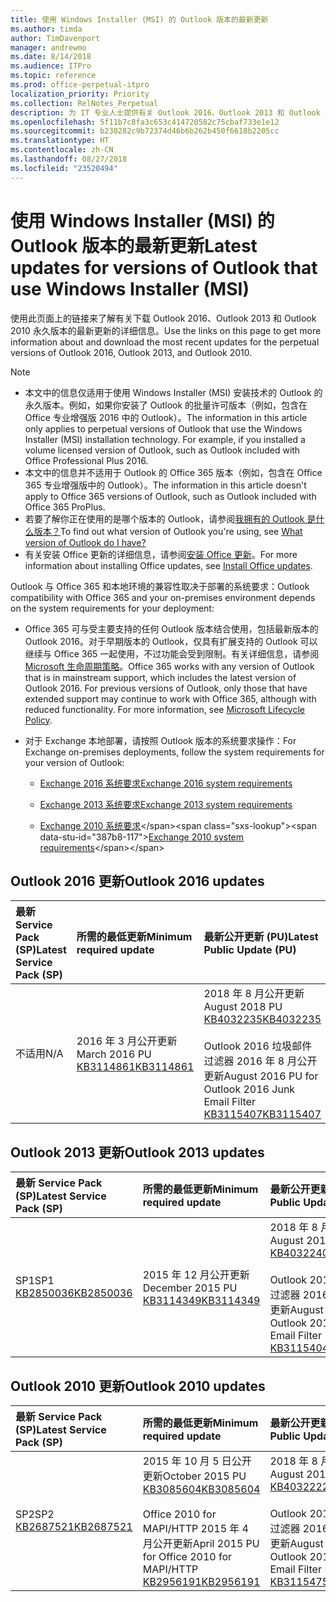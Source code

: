 ```yaml
---
title: 使用 Windows Installer (MSI) 的 Outlook 版本的最新更新
ms.author: timda
author: TimDavenport
manager: andrewmo
ms.date: 8/14/2018
ms.audience: ITPro
ms.topic: reference
ms.prod: office-perpetual-itpro
localization_priority: Priority
ms.collection: RelNotes_Perpetual
description: 为 IT 专业人士提供有关 Outlook 2016、Outlook 2013 和 Outlook 2010 永久版本的最新更新信息的链接
ms.openlocfilehash: 5f11b7c8fa3c653c414720582c75cbaf733e1e12
ms.sourcegitcommit: b230282c9b72374d46b6b262b450f6618b2205cc
ms.translationtype: HT
ms.contentlocale: zh-CN
ms.lasthandoff: 08/27/2018
ms.locfileid: "23520494"
---
```

# <a name="latest-updates-for-versions-of-outlook-that-use-windows-installer-msi"></a><span data-ttu-id="387b8-103">使用 Windows Installer (MSI) 的 Outlook 版本的最新更新</span><span class="sxs-lookup"><span data-stu-id="387b8-103">Latest updates for versions of Outlook that use Windows Installer (MSI)</span></span>

<span data-ttu-id="387b8-104">使用此页面上的链接来了解有关下载 Outlook 2016、Outlook 2013 和 Outlook 2010 永久版本的最新更新的详细信息。</span><span class="sxs-lookup"><span data-stu-id="387b8-104">Use the links on this page to get more information about and download the most recent updates for the perpetual versions of Outlook 2016, Outlook 2013, and Outlook 2010.</span></span>
  
> [!NOTE]
> - <span data-ttu-id="387b8-p101">本文中的信息仅适用于使用 Windows Installer (MSI) 安装技术的 Outlook 的永久版本。例如，如果你安装了 Outlook 的批量许可版本（例如，包含在 Office 专业增强版 2016 中的 Outlook）。</span><span class="sxs-lookup"><span data-stu-id="387b8-p101">The information in this article only applies to perpetual versions of Outlook that use the Windows Installer (MSI) installation technology. For example, if you installed a volume licensed version of Outlook, such as Outlook included with Office Professional Plus 2016.</span></span>
> - <span data-ttu-id="387b8-107">本文中的信息并不适用于 Outlook 的 Office 365 版本（例如，包含在 Office 365 专业增强版中的 Outlook）。</span><span class="sxs-lookup"><span data-stu-id="387b8-107">The information in this article doesn't apply to Office 365 versions of Outlook, such as Outlook included with Office 365 ProPlus.</span></span>
> - <span data-ttu-id="387b8-108">若要了解你正在使用的是哪个版本的 Outlook，请参阅[我拥有的 Outlook 是什么版本？](https://support.office.com/article/b3a9568c-edb5-42b9-9825-d48d82b2257c)</span><span class="sxs-lookup"><span data-stu-id="387b8-108">To find out what version of Outlook you're using, see [What version of Outlook do I have?](https://support.office.com/article/b3a9568c-edb5-42b9-9825-d48d82b2257c)</span></span>
> - <span data-ttu-id="387b8-109">有关安装 Office 更新的详细信息，请参阅[安装 Office 更新](https://support.office.com/article/2ab296f3-7f03-43a2-8e50-46de917611c5)。</span><span class="sxs-lookup"><span data-stu-id="387b8-109">For more information about installing Office updates, see [Install Office updates](https://support.office.com/article/2ab296f3-7f03-43a2-8e50-46de917611c5).</span></span> 
  
<span data-ttu-id="387b8-110">Outlook 与 Office 365 和本地环境的兼容性取决于部署的系统要求：</span><span class="sxs-lookup"><span data-stu-id="387b8-110">Outlook compatibility with Office 365 and your on-premises environment depends on the system requirements for your deployment:</span></span>
  
- <span data-ttu-id="387b8-p102">Office 365 可与受主要支持的任何 Outlook 版本结合使用，包括最新版本的 Outlook 2016。对于早期版本的 Outlook，仅具有扩展支持的 Outlook 可以继续与 Office 365 一起使用，不过功能会受到限制。有关详细信息，请参阅 [Microsoft 生命周期策略](https://support.microsoft.com/lifecycle)。</span><span class="sxs-lookup"><span data-stu-id="387b8-p102">Office 365 works with any version of Outlook that is in mainstream support, which includes the latest version of Outlook 2016. For previous versions of Outlook, only those that have extended support may continue to work with Office 365, although with reduced functionality. For more information, see [Microsoft Lifecycle Policy](https://support.microsoft.com/lifecycle).</span></span>
    
- <span data-ttu-id="387b8-114">对于 Exchange 本地部署，请按照 Outlook 版本的系统要求操作：</span><span class="sxs-lookup"><span data-stu-id="387b8-114">For Exchange on-premises deployments, follow the system requirements for your version of Outlook:</span></span>
    
  - [<span data-ttu-id="387b8-115">Exchange 2016 系统要求</span><span class="sxs-lookup"><span data-stu-id="387b8-115">Exchange 2016 system requirements</span></span>](https://docs.microsoft.com/Exchange/plan-and-deploy/system-requirements)
    
  - [<span data-ttu-id="387b8-116">Exchange 2013 系统要求</span><span class="sxs-lookup"><span data-stu-id="387b8-116">Exchange 2013 system requirements</span></span>](https://technet.microsoft.com/en-us/library/aa996719%28v=exchg.150%29.aspx)
    
  - <span data-ttu-id="387b8-117">[Exchange 2010 系统要求](https://docs.microsoft.com/previous-versions/office/exchange-server-2010/aa996719(v=exchg.141))</span><span class="sxs-lookup"><span data-stu-id="387b8-117">[Exchange 2010 system requirements](https://docs.microsoft.com/previous-versions/office/exchange-server-2010/aa996719(v=exchg.141))</span></span>

   
## <a name="outlook-2016-updates"></a><span data-ttu-id="387b8-118">Outlook 2016 更新</span><span class="sxs-lookup"><span data-stu-id="387b8-118">Outlook 2016 updates</span></span>

|<span data-ttu-id="387b8-119">**最新 Service Pack (SP)**</span><span class="sxs-lookup"><span data-stu-id="387b8-119">**Latest Service Pack (SP)**</span></span>|<span data-ttu-id="387b8-120">**所需的最低更新**</span><span class="sxs-lookup"><span data-stu-id="387b8-120">**Minimum required update**</span></span>|<span data-ttu-id="387b8-121">**最新公开更新 (PU)**</span><span class="sxs-lookup"><span data-stu-id="387b8-121">**Latest Public Update (PU)**</span></span>|
|:-----|:-----|:-----|
|<span data-ttu-id="387b8-122">不适用</span><span class="sxs-lookup"><span data-stu-id="387b8-122">N/A</span></span>  <br/> |<span data-ttu-id="387b8-123">2016 年 3 月公开更新</span><span class="sxs-lookup"><span data-stu-id="387b8-123">March 2016 PU</span></span> <br/>[<span data-ttu-id="387b8-124">KB3114861</span><span class="sxs-lookup"><span data-stu-id="387b8-124">KB3114861</span></span>](https://support.microsoft.com/help/3114861) <br/> |<span data-ttu-id="387b8-125">2018 年 8 月公开更新</span><span class="sxs-lookup"><span data-stu-id="387b8-125">August 2018 PU</span></span> <br/>[<span data-ttu-id="387b8-126">KB4032235</span><span class="sxs-lookup"><span data-stu-id="387b8-126">KB4032235</span></span>](https://support.microsoft.com/en-us/help/4032235) <br/><br/> <span data-ttu-id="387b8-127">Outlook 2016 垃圾邮件过滤器 2016 年 8 月公开更新</span><span class="sxs-lookup"><span data-stu-id="387b8-127">August 2016 PU for Outlook 2016 Junk Email Filter</span></span>  <br/>[<span data-ttu-id="387b8-128">KB3115407</span><span class="sxs-lookup"><span data-stu-id="387b8-128">KB3115407</span></span>](https://support.microsoft.com/help/3115407) <br/> |
   
## <a name="outlook-2013-updates"></a><span data-ttu-id="387b8-129">Outlook 2013 更新</span><span class="sxs-lookup"><span data-stu-id="387b8-129">Outlook 2013 updates</span></span>

|<span data-ttu-id="387b8-130">**最新 Service Pack (SP)**</span><span class="sxs-lookup"><span data-stu-id="387b8-130">**Latest Service Pack (SP)**</span></span>|<span data-ttu-id="387b8-131">**所需的最低更新**</span><span class="sxs-lookup"><span data-stu-id="387b8-131">**Minimum required update**</span></span>|<span data-ttu-id="387b8-132">**最新公开更新 (PU)**</span><span class="sxs-lookup"><span data-stu-id="387b8-132">**Latest Public Update (PU)**</span></span>|
|:-----|:-----|:-----|
|<span data-ttu-id="387b8-133">SP1</span><span class="sxs-lookup"><span data-stu-id="387b8-133">SP1</span></span>  <br/>[<span data-ttu-id="387b8-134">KB2850036</span><span class="sxs-lookup"><span data-stu-id="387b8-134">KB2850036</span></span>](https://go.microsoft.com/fwlink/p/?LinkId=512538) <br/> |<span data-ttu-id="387b8-135">2015 年 12 月公开更新</span><span class="sxs-lookup"><span data-stu-id="387b8-135">December 2015 PU</span></span> <br/>[<span data-ttu-id="387b8-136">KB3114349</span><span class="sxs-lookup"><span data-stu-id="387b8-136">KB3114349</span></span>](https://support.microsoft.com/kb/3114349) <br/> |<span data-ttu-id="387b8-137">2018 年 8 月公开更新</span><span class="sxs-lookup"><span data-stu-id="387b8-137">August 2018 PU</span></span> <br/>[<span data-ttu-id="387b8-138">KB4032240</span><span class="sxs-lookup"><span data-stu-id="387b8-138">KB4032240</span></span>](https://support.microsoft.com/en-us/help/4032240) <br/><br/>  <span data-ttu-id="387b8-139">Outlook 2013 垃圾邮件过滤器 2016 年 8 月公开更新</span><span class="sxs-lookup"><span data-stu-id="387b8-139">August 2016 PU for Outlook 2013 Junk Email Filter</span></span> <br/> [<span data-ttu-id="387b8-140">KB3115404</span><span class="sxs-lookup"><span data-stu-id="387b8-140">KB3115404</span></span>](https://support.microsoft.com/kb/3115404) <br/> |
   
## <a name="outlook-2010-updates"></a><span data-ttu-id="387b8-141">Outlook 2010 更新</span><span class="sxs-lookup"><span data-stu-id="387b8-141">Outlook 2010 updates</span></span>

|<span data-ttu-id="387b8-142">**最新 Service Pack (SP)**</span><span class="sxs-lookup"><span data-stu-id="387b8-142">**Latest Service Pack (SP)**</span></span>|<span data-ttu-id="387b8-143">**所需的最低更新**</span><span class="sxs-lookup"><span data-stu-id="387b8-143">**Minimum required update**</span></span>|<span data-ttu-id="387b8-144">**最新公开更新 (PU)**</span><span class="sxs-lookup"><span data-stu-id="387b8-144">**Latest Public Update (PU)**</span></span>|
|:-----|:-----|:-----|
|<span data-ttu-id="387b8-145">SP2</span><span class="sxs-lookup"><span data-stu-id="387b8-145">SP2</span></span> <br/>[<span data-ttu-id="387b8-146">KB2687521</span><span class="sxs-lookup"><span data-stu-id="387b8-146">KB2687521</span></span>](https://go.microsoft.com/fwlink/p/?LinkId=512542) <br/> |<span data-ttu-id="387b8-147">2015 年 10 月 5 日公开更新</span><span class="sxs-lookup"><span data-stu-id="387b8-147">October 2015 PU</span></span> <br/> [<span data-ttu-id="387b8-148">KB3085604</span><span class="sxs-lookup"><span data-stu-id="387b8-148">KB3085604</span></span>](https://support.microsoft.com/kb/3085604) <br/><br/>  <span data-ttu-id="387b8-149">Office 2010 for MAPI/HTTP 2015 年 4 月公开更新</span><span class="sxs-lookup"><span data-stu-id="387b8-149">April 2015 PU for Office 2010 for MAPI/HTTP</span></span> <br/> [<span data-ttu-id="387b8-150">KB2956191</span><span class="sxs-lookup"><span data-stu-id="387b8-150">KB2956191</span></span>](https://support.microsoft.com/en-us/help/2956191/april-14-2015-update-for-office-2010-kb2956191) <br/> |<span data-ttu-id="387b8-151">2018 年 8 月公开更新</span><span class="sxs-lookup"><span data-stu-id="387b8-151">August 2018 PU</span></span> <br/>[<span data-ttu-id="387b8-152">KB4032222</span><span class="sxs-lookup"><span data-stu-id="387b8-152">KB4032222</span></span>](https://support.microsoft.com/en-us/help/4032222) <br/><br/>  <span data-ttu-id="387b8-153">Outlook 2010 垃圾邮件过滤器 2016 年 8 月公开更新</span><span class="sxs-lookup"><span data-stu-id="387b8-153">August 2016 PU for Outlook 2010 Junk Email Filter</span></span> <br/> [<span data-ttu-id="387b8-154">KB3115475</span><span class="sxs-lookup"><span data-stu-id="387b8-154">KB3115475</span></span>](https://support.microsoft.com/kb/3115475) <br/> |
   

